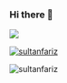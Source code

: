 ### Hi there 👋

![](https://komarev.com/ghpvc/?username=sultanfariz&color=blue)

<p align="left"> <a href="https://github.com/ryo-ma/github-profile-trophy"><img src="https://github-profile-trophy.vercel.app/?username=sultanfariz" alt="sultanfariz" /></a> </p>

<p><img align="left" src="https://github-readme-stats.vercel.app/api/top-langs?username=sultanfariz&show_icons=true&locale=en&layout=compact" alt="sultanfariz" />

<!--
**sultanfariz/sultanfariz** is a ✨ _special_ ✨ repository because its `README.md` (this file) appears on your GitHub profile.

Here are some ideas to get you started:

- 🔭 I’m currently working on ...
- 🌱 I’m currently learning ...
- 👯 I’m looking to collaborate on ...
- 🤔 I’m looking for help with ...
- 💬 Ask me about ...
- 📫 How to reach me: ...
- 😄 Pronouns: ...
- ⚡ Fun fact: ...
-->


<!-- <img align="left" alt="sultanfariz's Github Stats" src="https://github-readme-stats.vercel.app/api?username=sultanfariz&show_icons=true&hide_border=true" /> -->
